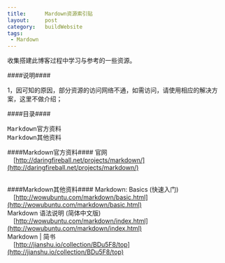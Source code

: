 ```yaml
--- 
title:      Mardown资源索引贴
layout:     post
category:   buildWebsite
tags: 
 - Mardown
---
```


收集搭建此博客过程中学习与参考的一些资源。

####说明####
<div class="article-description">
1，因可知的原因，部分资源的访问网络不通，如需访问，请使用相应的解决方案，这里不做介绍；
</div>

####目录####
<pre>
Markdown官方资料
Markdown其他资料
</pre>
<!-- more -->

####Markdown官方资料####
官网
<br />&emsp;[http://daringfireball.net/projects/markdown/](http://daringfireball.net/projects/markdown/)
<br /><br />


####Markdown其他资料####
Markdown: Basics (快速入门)
<br />&emsp;[http://wowubuntu.com/markdown/basic.html](http://wowubuntu.com/markdown/basic.html)
<br />
Markdown 语法说明 (简体中文版)
<br />&emsp;[http://wowubuntu.com/markdown/index.html](http://wowubuntu.com/markdown/index.html)
<br />
Markdown | 简书
<br />&emsp;[http://jianshu.io/collection/BDu5F8/top](http://jianshu.io/collection/BDu5F8/top)